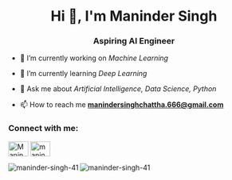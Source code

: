 <h1 align="center">Hi 👋, I'm Maninder Singh</h1>
<h3 align="center">Aspiring AI Engineer</h3>

- 🔭 I’m currently working on *Machine Learning*

- 🌱 I’m currently learning *Deep Learning*

- 💬 Ask me about *Artificial Intelligence, Data Science, Python*

- 📫 How to reach me **manindersinghchattha.666@gmail.com**

<h3 align="left">Connect with me:</h3>
<p align="left">
<a href="www.linkedin.com/in/maninder-singh-4i" target="blank"><img align="center" src="https://raw.githubusercontent.com/rahuldkjain/github-profile-readme-generator/master/src/images/icons/Social/linked-in-alt.svg" alt="Maninder-Singh-4i" height="30" width="40" /></a>
<a href="https://www.instagram.com/maninder_singh_chattha/" target="blank"><img align="center" src="https://raw.githubusercontent.com/rahuldkjain/github-profile-readme-generator/master/src/images/icons/Social/instagram.svg" alt="maninder_singh_chattha" height="30" width="40" /></a>
</p>



<p><img align="left" src="https://github-readme-stats.vercel.app/api/top-langs?username=maninder-singh-41&show_icons=true&locale=en&layout=compact" alt="maninder-singh-41" /></p>



<p><img align="center" src="https://github-readme-streak-stats.herokuapp.com/?user=maninder-singh-41&" alt="maninder-singh-41" /></p>
